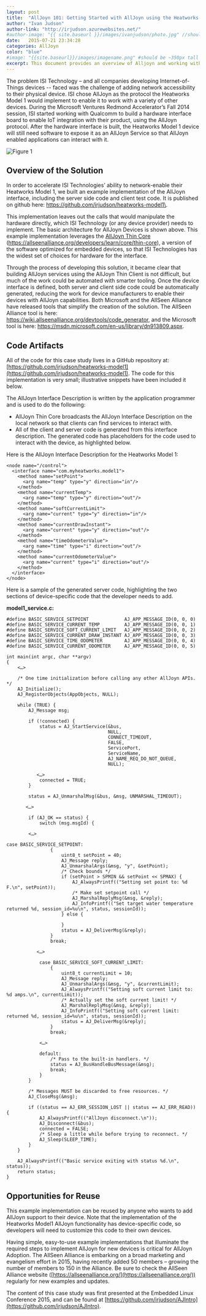 ```yaml
---
layout: post
title:  "AllJoyn 101: Getting Started with AllJoyn using the Heatworks Model 1"
author: "Ivan Judson"
author-link: "http://irjudson.azurewebsites.net/"
#author-image: "{{ site.baseurl }}/images/ivanjudson/photo.jpg" //should be square dimensions
date:   2015-07-21 23:34:28
categories: AllJoyn
color: "blue"
#image: "{{site.baseurl}}/images/imagename.png" #should be ~350px tall
excerpt: This document provides an overview of Alljoyn and working with the Heatworks water heater.
---
```


The problem ISI Technology – and all companies developing Internet-of-Things devices -- faced was the challenge of adding network accessibility to their physical device. ISI chose AllJoyn as the protocol the Heatworks Model 1 would implement to enable it to work with a variety of other devices. During the Microsoft Ventures Redmond Accelerator’s Fall 2014 session, ISI started working with Qualcomm to build a hardware interface board to enable IoT integration with their product, using the AllJoyn protocol.   After the hardware interface is built, the Heatworks Model 1 device will still need software to expose it as an AllJoyn Service so that AllJoyn enabled applications can interact with it.

![Figure 1]({{site.baseurl}}/images/2015-07-21-alljoyn-heatworks_images/image001.png)

## Overview of the Solution

In order to accelerate ISI Technologies’ ability to network-enable their Heatworks Model 1, we built an example implementation of the AllJoyn interface, including the server side code and client test code.  It is published on github here: https://github.com/irjudson/heatworks-model1\.

This implementation leaves out the calls that would manipulate the hardware directly, which ISI Technology (or any device provider) needs to implement. The basic architecture for AllJoyn Devices is shown above. This example implementation leverages the [AllJoyn Thin Core](https://allseenalliance.org/developers/learn/core/thin-core) (https://allseenalliance.org/developers/learn/core/thin-core), a version of the software optimized for embedded devices, so that ISI Technologies has the widest set of choices for hardware for the interface.

Through the process of developing this solution, it became clear that building AllJoyn services using the AllJoyn Thin Client is not difficult, but much of the work could be automated with smarter tooling. Once the device interface is defined, both server and client side code could be automatically generated, reducing the work for device manufacturers to enable their devices with AllJoyn capabilities. Both Microsoft and the AllSeen Alliance have released tools that simplify the creation of the solution. The AllSeen Alliance tool is here: https://wiki.allseenalliance.org/devtools/code_generator, and the Microsoft tool is here: https://msdn.microsoft.com/en-us/library/dn913809.aspx.

## Code Artifacts

All of the code for this case study lives in a GitHub repository at: [https://github.com/irjudson/heatworks-model1](https://github.com/irjudson/heatworks-model1). The code for this implementation is very small; illustrative snippets have been included it below.

The AllJoyn Interface Description is written by the application programmer and is used to do the following:

- AllJoyn Thin Core broadcasts the AllJoyn Interface Description on the local network so that clients can find services to interact with.
- All of the client and server code is generated from this interface description. The generated code has placeholders for the code used to interact with the device, as highlighted below.

Here is the AllJoyn Interface Description for the Heatworks Model 1:

```
<node name="/control">
  <interface name="com.myheatworks.model1">
    <method name="setPoint">
      <arg name="temp" type="y" direction="in"/>
    </method>
    <method name="currentTemp">
      <arg name="temp" type="y" direction="out"/>
    </method>
    <method name="softCurrentLimit">
      <arg name="current" type="y" direction="in"/>
    </method>
    <method name="currentDrawInstant">
      <arg name="current" type="y" direction="out"/>
    </method>
    <method name="timeOdometerValue">
      <arg name="time" type="i" direction="out"/>
    </method>
    <method name="currentOdometerValue">
      <arg name="current" type="i" direction="out"/>
    </method>
  </interface>
</node>
```

Here is a sample of the generated server code, highlighting the two sections of device-specific code that the developer needs to add.

**model1_service.c:**

```
#define BASIC_SERVICE_SETPOINT             AJ_APP_MESSAGE_ID(0, 0, 0)
#define BASIC_SERVICE_CURRENT_TEMP         AJ_APP_MESSAGE_ID(0, 0, 1)
#define BASIC_SERVICE_SOFT_CURRENT_LIMIT   AJ_APP_MESSAGE_ID(0, 0, 2)
#define BASIC_SERVICE_CURRENT_DRAW_INSTANT AJ_APP_MESSAGE_ID(0, 0, 3)
#define BASIC_SERVICE_TIME_ODOMETER        AJ_APP_MESSAGE_ID(0, 0, 4)
#define BASIC_SERVICE_CURRENT_ODOMETER     AJ_APP_MESSAGE_ID(0, 0, 5)

int main(int argc, char **argv)
{
    <…>

    /* One time initialization before calling any other AllJoyn APIs. */
    AJ_Initialize();
    AJ_RegisterObjects(AppObjects, NULL);

    while (TRUE) {
        AJ_Message msg;

        if (!connected) {
            status = AJ_StartService(&bus,
                                     NULL,
                                     CONNECT_TIMEOUT,
                                     FALSE,
                                     ServicePort,
                                     ServiceName,
                                     AJ_NAME_REQ_DO_NOT_QUEUE,
                                     NULL);

           <…>
            connected = TRUE;
        }

        status = AJ_UnmarshalMsg(&bus, &msg, UNMARSHAL_TIMEOUT);

       <…>

        if (AJ_OK == status) {
            switch (msg.msgId) {

        <…>

case BASIC_SERVICE_SETPOINT:
                {
                    uint8_t setPoint = 40;
                    AJ_Message reply;
                    AJ_UnmarshalArgs(&msg, "y", &setPoint);
                    /* Check bounds */
                    if (setPoint > SPMIN && setPoint << SPMAX) {
                        AJ_AlwaysPrintf(("Setting set point to: %d F.\n", setPoint));
                        /* Make set setpoint call */
                        AJ_MarshalReplyMsg(&msg, &reply);
                        AJ_InfoPrintf(("Set target water temperature returned %d, session_id=%u\n", status, sessionId));
                    } else {

                    }
                    status = AJ_DeliverMsg(&reply);
                }
                break;

           <…>

            case BASIC_SERVICE_SOFT_CURRENT_LIMIT:
                {
                    uint8_t currentLimit = 10;
                    AJ_Message reply;
                    AJ_UnmarshalArgs(&msg, "y", &currentLimit);
                    AJ_AlwaysPrintf(("Setting soft current limit to: %d amps.\n", currentLimit));
                    /* Actually set the soft current limit! */
                    AJ_MarshalReplyMsg(&msg, &reply);
                    AJ_InfoPrintf(("Setting soft current limit: returned %d, session_id=%u\n", status, sessionId));
                    status = AJ_DeliverMsg(&reply);
                }
                break;

            <…>

            default:
                /* Pass to the built-in handlers. */
                status = AJ_BusHandleBusMessage(&msg);
                break;
            }
        }

        /* Messages MUST be discarded to free resources. */
        AJ_CloseMsg(&msg);

        if ((status == AJ_ERR_SESSION_LOST || status == AJ_ERR_READ)) {
            AJ_AlwaysPrintf(("AllJoyn disconnect.\n"));
            AJ_Disconnect(&bus);
            connected = FALSE;
            /* Sleep a little while before trying to reconnect. */
            AJ_Sleep(SLEEP_TIME);
        }
    }

    AJ_AlwaysPrintf(("Basic service exiting with status %d.\n", status));
    return status;
}
```

## Opportunities for Reuse

This example implementation can be reused by anyone who wants to add AllJoyn support to their device.  Note that the implementation of the Heatworks Model1 AllJoyn functionality has device-specific code, so developers will need to customize this code to their own devices.

Having simple, easy-to-use example implementations that illuminate the required steps to implement AllJoyn for new devices is critical for AllJoyn Adoption. The AllSeen Alliance is embarking on a broad marketing and evangelism effort in 2015, having recently added 50 members – growing the number of members to 150 in the Alliance. Be sure to check the AllSeen Alliance website ([https://allseenalliance.org/](https://allseenalliance.org/)) regularly for new examples and updates.

The content of this case study was first presented at the Embedded Linux Conference 2015, and can be found at [https://github.com/irjudson/AJIntro](https://github.com/irjudson/AJIntro).
